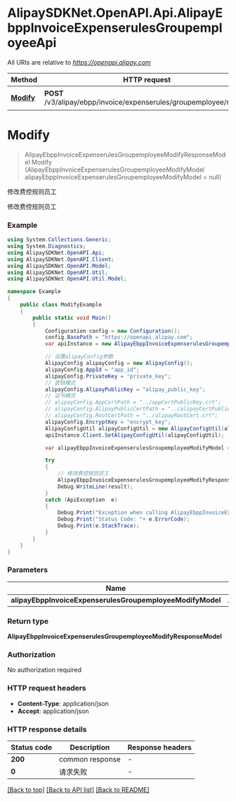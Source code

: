 # AlipaySDKNet.OpenAPI.Api.AlipayEbppInvoiceExpenserulesGroupemployeeApi

All URIs are relative to *https://openapi.alipay.com*

Method | HTTP request | Description
------------- | ------------- | -------------
[**Modify**](AlipayEbppInvoiceExpenserulesGroupemployeeApi.md#modify) | **POST** /v3/alipay/ebpp/invoice/expenserules/groupemployee/modify | 修改费控规则员工


<a name="modify"></a>
# **Modify**
> AlipayEbppInvoiceExpenserulesGroupemployeeModifyResponseModel Modify (AlipayEbppInvoiceExpenserulesGroupemployeeModifyModel alipayEbppInvoiceExpenserulesGroupemployeeModifyModel = null)

修改费控规则员工

修改费控规则员工

### Example
```csharp
using System.Collections.Generic;
using System.Diagnostics;
using AlipaySDKNet.OpenAPI.Api;
using AlipaySDKNet.OpenAPI.Client;
using AlipaySDKNet.OpenAPI.Model;
using AlipaySDKNet.OpenAPI.Util;
using AlipaySDKNet.OpenAPI.Util.Model;

namespace Example
{
    public class ModifyExample
    {
        public static void Main()
        {
            Configuration config = new Configuration();
            config.BasePath = "https://openapi.alipay.com";
            var apiInstance = new AlipayEbppInvoiceExpenserulesGroupemployeeApi(config);

            // 设置alipayConfig参数
            AlipayConfig alipayConfig = new AlipayConfig();
            alipayConfig.AppId = "app_id";
            alipayConfig.PrivateKey = "private_key";
            // 密钥模式
            alipayConfig.AlipayPublicKey = "alipay_public_key";
            // 证书模式
            // alipayConfig.AppCertPath = "../appCertPublicKey.crt";
            // alipayConfig.AlipayPublicCertPath = "../alipayCertPublicKey_RSA2.crt";
            // alipayConfig.RootCertPath = "../alipayRootCert.crt";
            alipayConfig.EncryptKey = "encrypt_key";
            AlipayConfigUtil alipayConfigUtil = new AlipayConfigUtil(alipayConfig);
            apiInstance.Client.SetAlipayConfigUtil(alipayConfigUtil);

            var alipayEbppInvoiceExpenserulesGroupemployeeModifyModel = new AlipayEbppInvoiceExpenserulesGroupemployeeModifyModel(); // AlipayEbppInvoiceExpenserulesGroupemployeeModifyModel |  (optional) 

            try
            {
                // 修改费控规则员工
                AlipayEbppInvoiceExpenserulesGroupemployeeModifyResponseModel result = apiInstance.Modify(alipayEbppInvoiceExpenserulesGroupemployeeModifyModel);
                Debug.WriteLine(result);
            }
            catch (ApiException  e)
            {
                Debug.Print("Exception when calling AlipayEbppInvoiceExpenserulesGroupemployeeApi.Modify: " + e.Message );
                Debug.Print("Status Code: "+ e.ErrorCode);
                Debug.Print(e.StackTrace);
            }
        }
    }
}
```

### Parameters

Name | Type | Description  | Notes
------------- | ------------- | ------------- | -------------
 **alipayEbppInvoiceExpenserulesGroupemployeeModifyModel** | **AlipayEbppInvoiceExpenserulesGroupemployeeModifyModel**|  | [optional] 

### Return type

**AlipayEbppInvoiceExpenserulesGroupemployeeModifyResponseModel**

### Authorization

No authorization required

### HTTP request headers

 - **Content-Type**: application/json
 - **Accept**: application/json


### HTTP response details
| Status code | Description | Response headers |
|-------------|-------------|------------------|
| **200** | common response |  -  |
| **0** | 请求失败 |  -  |

[[Back to top]](#) [[Back to API list]](../README.md#documentation-for-api-endpoints) [[Back to README]](../README.md)

